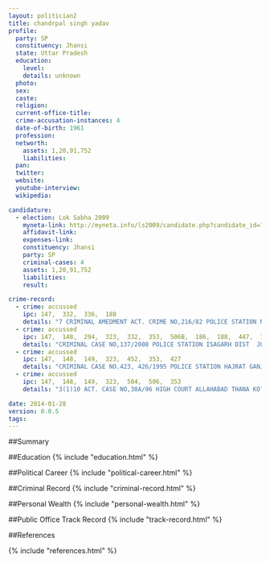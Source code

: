 ```yaml
---
layout: politician2
title: chandrpal singh yadav
profile: 
  party: SP
  constituency: Jhansi
  state: Uttar Pradesh
  education: 
    level: 
    details: unknown
  photo: 
  sex: 
  caste: 
  religion: 
  current-office-title: 
  crime-accusation-instances: 4
  date-of-birth: 1961
  profession: 
  networth: 
    assets: 1,20,91,752
    liabilities: 
  pan: 
  twitter: 
  website: 
  youtube-interview: 
  wikipedia: 

candidature: 
  - election: Lok Sabha 2009
    myneta-link: http://myneta.info/ls2009/candidate.php?candidate_id=7458
    affidavit-link: 
    expenses-link: 
    constituency: Jhansi 
    party: SP
    criminal-cases: 4
    assets: 1,20,91,752
    liabilities: 
    result:  

crime-record: 
  - crime: accussed
    ipc: 147,  332,  336,  188
    details: "7 CRIMINAL AMEDMENT ACT. CRIME NO,216/82 POLICE STATION NABABAD JHANSI U.P. DATE 27.10.2004 COURT MAGISTRATE NO,II JHANSI" 
  - crime: accussed
    ipc: 147,  148,  294,  323,  332,  353,  506B,  186,  188,  447,  109,  364,  511,  171C
    details: "CRIMINAL CASE NO,137/2008 POLICE STATION ISAGARH DIST  JUDGE CHHATARPUR M.P. DATE 01.06.1995" 
  - crime: accussed
    ipc: 147,  148,  149,  323,  452,  353,  427
    details: "CRIMINAL CASE NO.423, 426/1995 POLICE STATION HAJRAT GANJ SADAR LUCKNOW U.P. J.M. II LUCKNOW U.P." 
  - crime: accussed
    ipc: 147,  148,  149,  323,  504,  506,  353
    details: "3(1)10 ACT. CASE NO,30A/96 HIGH COURT ALLAHABAD THANA KOTWALI MOTH JHANSI" 

date: 2014-01-28
version: 0.0.5
tags: 
---
```

##Summary


##Education
{% include "education.html" %}


##Political Career
{% include "political-career.html" %}


##Criminal Record
{% include "criminal-record.html" %}


##Personal Wealth
{% include "personal-wealth.html" %}


##Public Office Track Record
{% include "track-record.html" %}


##References


{% include "references.html" %}